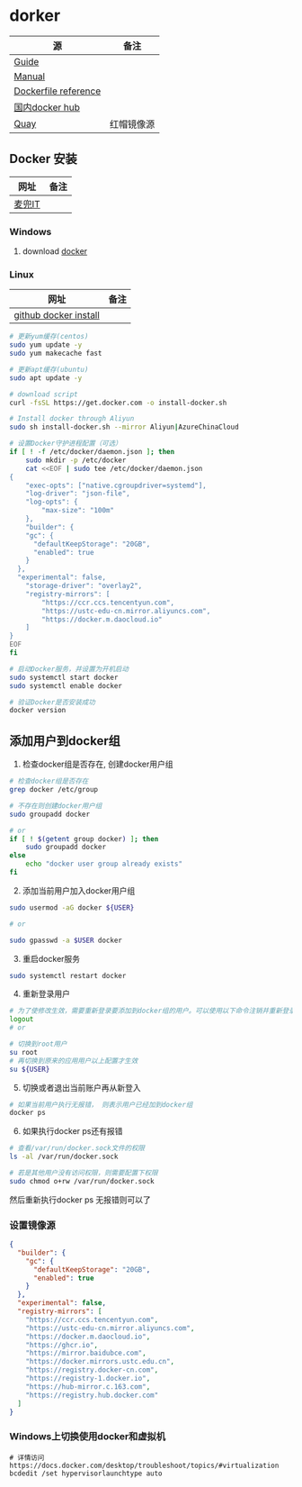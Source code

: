 # dorker

| 源                                                           | 备注       |
| ------------------------------------------------------------ | ---------- |
| [Guide](https://docs.docker.com/guides/)                     |            |
| [Manual](https://docs.docker.com/manuals/)                   |            |
| [Dockerfile reference](https://docs.docker.com/reference/dockerfile/) |            |
| [国内docker hub](https://hub-stage.docker.com/)              |            |
| [Quay](https://quay.io/signin/)                              | 红帽镜像源 |

## Docker 安装

| 网址                                                   | 备注 |
| ------------------------------------------------------ | ---- |
| [麦兜IT](https://dockertips.readthedocs.io/en/latest/) |      |

### Windows

1. download [docker](https://docs.docker.com/docker-for-windows/install/)

### Linux

| 网址                                                         | 备注 |
| ------------------------------------------------------------ | ---- |
| [github docker install](https://github.com/docker/docker-install) |      |

```sh
# 更新yum缓存(centos)
sudo yum update -y
sudo yum makecache fast

# 更新apt缓存(ubuntu)
sudo apt update -y

# download script
curl -fsSL https://get.docker.com -o install-docker.sh

# Install docker through Aliyun
sudo sh install-docker.sh --mirror Aliyun|AzureChinaCloud

# 设置Docker守护进程配置（可选）
if [ ! -f /etc/docker/daemon.json ]; then
    sudo mkdir -p /etc/docker
    cat <<EOF | sudo tee /etc/docker/daemon.json
{
    "exec-opts": ["native.cgroupdriver=systemd"],
    "log-driver": "json-file",
    "log-opts": {
        "max-size": "100m"
    },
    "builder": {
    "gc": {
      "defaultKeepStorage": "20GB",
      "enabled": true
    }
  },
  "experimental": false,
    "storage-driver": "overlay2",
    "registry-mirrors": [
        "https://ccr.ccs.tencentyun.com",
        "https://ustc-edu-cn.mirror.aliyuncs.com",
        "https://docker.m.daocloud.io"
    ]
}
EOF
fi

# 启动Docker服务，并设置为开机启动
sudo systemctl start docker
sudo systemctl enable docker

# 验证Docker是否安装成功
docker version
```

## 添加用户到docker组

1. 检查docker组是否存在, 创建docker用户组

```sh
# 检查docker组是否存在
grep docker /etc/group

# 不存在则创建docker用户组
sudo groupadd docker

# or
if [ ! $(getent group docker) ]; then
    sudo groupadd docker
else
    echo "docker user group already exists"
fi
```

2. 添加当前用户加入docker用户组

```sh
sudo usermod -aG docker ${USER}

# or

sudo gpasswd -a $USER docker
```

3. 重启docker服务

```sh
sudo systemctl restart docker
```

4. 重新登录用户

```sh
# 为了使修改生效，需要重新登录要添加到docker组的用户。可以使用以下命令注销并重新登录：
logout
# or

# 切换到root用户
su root        
# 再切换到原来的应用用户以上配置才生效
su ${USER}         
```

5. 切换或者退出当前账户再从新登入

```sh
# 如果当前用户执行无报错， 则表示用户已经加到docker组 
docker ps 
```

6. 如果执行docker ps还有报错

```sh
# 查看/var/run/docker.sock文件的权限
ls -al /var/run/docker.sock 
```

```sh
# 若是其他用户没有访问权限，则需要配置下权限
sudo chmod o+rw /var/run/docker.sock 
```

然后重新执行docker ps 无报错则可以了

### 设置镜像源

```json
{
  "builder": {
    "gc": {
      "defaultKeepStorage": "20GB",
      "enabled": true
    }
  },
  "experimental": false,
  "registry-mirrors": [
    "https://ccr.ccs.tencentyun.com",
    "https://ustc-edu-cn.mirror.aliyuncs.com",
    "https://docker.m.daocloud.io",
    "https://ghcr.io",
    "https://mirror.baidubce.com",
    "https://docker.mirrors.ustc.edu.cn",
    "https://registry.docker-cn.com",
    "https://registry-1.docker.io",
    "https://hub-mirror.c.163.com",
    "https://registry.hub.docker.com"
  ]
}
```

### Windows上切换使用docker和虚拟机

```shell
# 详情访问https://docs.docker.com/desktop/troubleshoot/topics/#virtualization
bcdedit /set hypervisorlaunchtype auto
```
